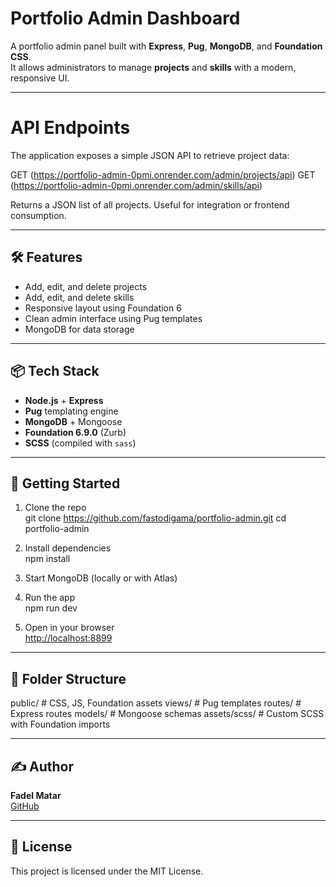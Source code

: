 # Portfolio Admin Dashboard

A portfolio admin panel built with **Express**, **Pug**, **MongoDB**, and **Foundation CSS**.  
It allows administrators to manage **projects** and **skills** with a modern, responsive UI.

---
# API Endpoints
The application exposes a simple JSON API to retrieve project data:

GET (https://portfolio-admin-0pmi.onrender.com/admin/projects/api)
GET (https://portfolio-admin-0pmi.onrender.com/admin/skills/api)

Returns a JSON list of all projects. Useful for integration or frontend consumption.

---
## 🛠 Features

- Add, edit, and delete projects
- Add, edit, and delete skills
- Responsive layout using Foundation 6
- Clean admin interface using Pug templates
- MongoDB for data storage

---

## 📦 Tech Stack

- **Node.js** + **Express**
- **Pug** templating engine
- **MongoDB** + Mongoose
- **Foundation 6.9.0** (Zurb)
- **SCSS** (compiled with `sass`)

---

## 🚀 Getting Started

1. Clone the repo  
git clone  https://github.com/fastodigama/portfolio-admin.git
cd portfolio-admin


2. Install dependencies  
npm install

3. Start MongoDB (locally or with Atlas)

4. Run the app  
npm run dev


5. Open in your browser  
[http://localhost:8899](http://localhost:8899)

---

## 💾 Folder Structure

public/ # CSS, JS, Foundation assets
views/ # Pug templates
routes/ # Express routes
models/ # Mongoose schemas
assets/scss/ # Custom SCSS with Foundation imports

---

## ✍️ Author

**Fadel Matar**  
[GitHub](https://github.com/fastodigama)

---

## 📄 License

This project is licensed under the MIT License.